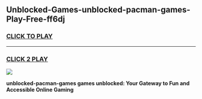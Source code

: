 
## Unblocked-Games-unblocked-pacman-games-Play-Free-ff6dj
<h3>
<a href="https://premium76.site?title=unblocked-pacman-games&ref=10A">CLICK TO PLAY</a></h3>
<hr>

<h3>
<a href="https://premium76.site?title=unblocked-pacman-games&ref=10A">CLICK 2 PLAY</a>
  
</h3>

<a href="https://premium76.site?title=unblocked-pacman-games&ref=10A"><img src="https://clearcache.store/games.png"></a>


**unblocked-pacman-games games unblocked: Your Gateway to Fun and Accessible Online Gaming**
